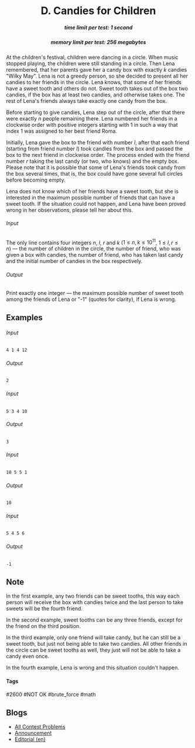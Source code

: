 <h1 style='text-align: center;'> D. Candies for Children</h1>

<h5 style='text-align: center;'>time limit per test: 1 second</h5>
<h5 style='text-align: center;'>memory limit per test: 256 megabytes</h5>

At the children's festival, children were dancing in a circle. When music stopped playing, the children were still standing in a circle. Then Lena remembered, that her parents gave her a candy box with exactly $k$ candies "Wilky May". Lena is not a greedy person, so she decided to present all her candies to her friends in the circle. Lena knows, that some of her friends have a sweet tooth and others do not. Sweet tooth takes out of the box two candies, if the box has at least two candies, and otherwise takes one. The rest of Lena's friends always take exactly one candy from the box.

Before starting to give candies, Lena step out of the circle, after that there were exactly $n$ people remaining there. Lena numbered her friends in a clockwise order with positive integers starting with $1$ in such a way that index $1$ was assigned to her best friend Roma.

Initially, Lena gave the box to the friend with number $l$, after that each friend (starting from friend number $l$) took candies from the box and passed the box to the next friend in clockwise order. The process ended with the friend number $r$ taking the last candy (or two, who knows) and the empty box. Please note that it is possible that some of Lena's friends took candy from the box several times, that is, the box could have gone several full circles before becoming empty.

Lena does not know which of her friends have a sweet tooth, but she is interested in the maximum possible number of friends that can have a sweet tooth. If the situation could not happen, and Lena have been proved wrong in her observations, please tell her about this.

###### Input

The only line contains four integers $n$, $l$, $r$ and $k$ ($1 \le n, k \le 10^{11}$, $1 \le l, r \le n$) — the number of children in the circle, the number of friend, who was given a box with candies, the number of friend, who has taken last candy and the initial number of candies in the box respectively.

###### Output

Print exactly one integer — the maximum possible number of sweet tooth among the friends of Lena or "-1" (quotes for clarity), if Lena is wrong.

## Examples

###### Input


```text
4 1 4 12  

```
###### Output


```text
2  

```
###### Input


```text
5 3 4 10  

```
###### Output


```text
3  

```
###### Input


```text
10 5 5 1  

```
###### Output


```text
10  

```
###### Input


```text
5 4 5 6  

```
###### Output


```text
-1  

```
## Note

In the first example, any two friends can be sweet tooths, this way each person will receive the box with candies twice and the last person to take sweets will be the fourth friend.

In the second example, sweet tooths can be any three friends, except for the friend on the third position.

In the third example, only one friend will take candy, but he can still be a sweet tooth, but just not being able to take two candies. All other friends in the circle can be sweet tooths as well, they just will not be able to take a candy even once.

In the fourth example, Lena is wrong and this situation couldn't happen.



#### Tags 

#2600 #NOT OK #brute_force #math 

## Blogs
- [All Contest Problems](../Codeforces_Round_516_(Div._1,_by_Moscow_Team_Olympiad).md)
- [Announcement](../blogs/Announcement.md)
- [Editorial (en)](../blogs/Editorial_(en).md)
